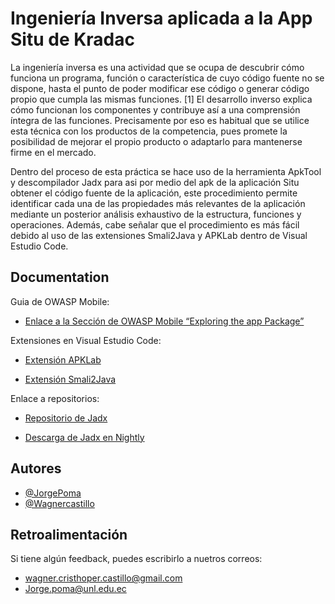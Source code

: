 
# Ingeniería Inversa aplicada a la App Situ de Kradac

La ingeniería inversa es una actividad que se ocupa de descubrir cómo funciona un programa, función o característica de cuyo código fuente no se dispone, hasta el punto de poder modificar ese código o generar código propio que cumpla las mismas funciones. [1] El desarrollo inverso explica cómo funcionan los componentes y contribuye así a una comprensión íntegra de las funciones. Precisamente por eso es habitual que se utilice esta técnica con los productos de la competencia, pues promete la posibilidad de mejorar el propio producto o adaptarlo para mantenerse firme en el mercado.

Dentro del proceso de esta práctica se hace uso de la herramienta ApkTool y descompilador Jadx para asi por medio del apk de la aplicación Situ obtener el código fuente de la aplicación, este procedimiento permite identificar cada una de las propiedades más relevantes de la aplicación mediante un posterior análisis exhaustivo de la estructura, funciones y operaciones. Además, cabe señalar que el procedimiento es más fácil debido al uso de las extensiones Smali2Java y APKLab dentro de Visual Estudio Code. 

## Documentation

Guia de OWASP Mobile:

- [Enlace a la Sección de OWASP Mobile “Exploring the app Package”](https://mas.owasp.org/MASTG/Android/0x05b-Basic-Security_Testing/#exploring-the-app-package)

Extensiones en Visual Estudio Code: 

- [Extensión APKLab](https://marketplace.visualstudio.com/items?itemName=Surendrajat.apklab)

- [Extensión Smali2Java](https://marketplace.visualstudio.com/items?itemName=ooooonly.smali2java)

Enlace a repositorios: 

- [Repositorio de Jadx](https://github.com/skylot/jadx)

- [Descarga de Jadx en Nightly](https://nightly.link/skylot/jadx/workflows/build-artifacts/master)

## Autores

- [@JorgePoma](https://github.com/JorgePoma)
- [@Wagnercastillo](https://github.com/wagnercastillo)

## Retroalimentación

Si tiene algún feedback, puedes escribirlo a nuetros correos:
- wagner.cristhoper.castillo@gmail.com
- Jorge.poma@unl.edu.ec
